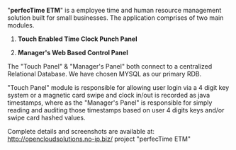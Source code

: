 "<b>perfecTime ETM</b>" is a employee time and human resource management solution built for small businesses.
The application comprises of two main modules.

1. <b>Touch Enabled Time Clock Punch Panel</b>

2. <b>Manager's Web Based Control Panel</b>

The "Touch Panel" & "Manager's Panel" both connect to a centralized Relational Database. We have chosen MYSQL as our primary RDB.

"Touch Panel" module is responsible for allowing user login via a 4 digit key system or a magnetic card swipe and clock in/out is recorded as java timestamps, where as the "Manager's Panel" is responsible for simply reading and auditing those timestamps based on user 4 digits keys and/or swipe card hashed values.

Complete details and screenshots are available at: http://opencloudsolutions.no-ip.biz/ project "perfecTime ETM"